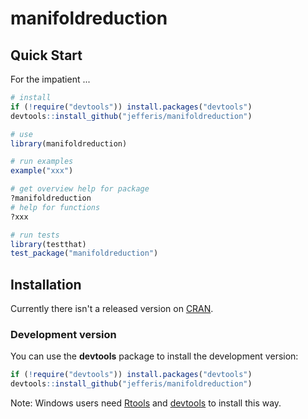 # manifoldreduction
## Quick Start

For the impatient ...

```r
# install
if (!require("devtools")) install.packages("devtools")
devtools::install_github("jefferis/manifoldreduction")

# use
library(manifoldreduction)

# run examples
example("xxx")

# get overview help for package
?manifoldreduction
# help for functions
?xxx

# run tests
library(testthat)
test_package("manifoldreduction")
```

## Installation
Currently there isn't a released version on [CRAN](http://cran.r-project.org/).

### Development version
You can use the **devtools** package to install the development version:

```r
if (!require("devtools")) install.packages("devtools")
devtools::install_github("jefferis/manifoldreduction")
```

Note: Windows users need [Rtools](http://www.murdoch-sutherland.com/Rtools/) and [devtools](http://CRAN.R-project.org/package=devtools) to install this way.
